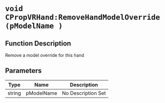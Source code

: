 # `void CPropVRHand:RemoveHandModelOverride(pModelName )`
## Function Description
Remove a model override for this hand
## Parameters
Type|Name|Description
--|--|--
string|pModelName|No Description Set
